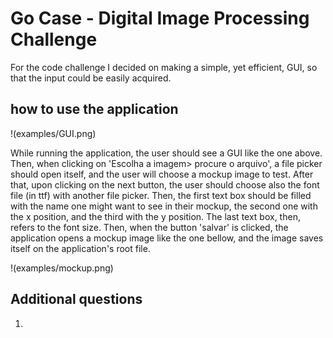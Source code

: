 # Go Case - Digital Image Processing Challenge

For the code challenge I decided on making a simple, yet efficient, GUI, so that the input could be easily acquired. 

## how to use the application
!(examples/GUI.png)

While running the application, the user should see a GUI like the one above. Then, when clicking on 'Escolha a imagem> procure o arquivo', a file picker should open itself, and the user will choose a mockup image to test.
After that, upon clicking on the next button, the user should choose also the font file (in ttf) with another file picker.
Then, the first text box should be filled with the name one might want to see in their mockup, the second one with the x position, and the third with the y position. The last text box, then, refers to the font size.
Then, when the button 'salvar' is clicked, the application opens a mockup image like the one bellow, and the image saves itself on the application's root file.

!(examples/mockup.png)

## Additional questions

1. 


